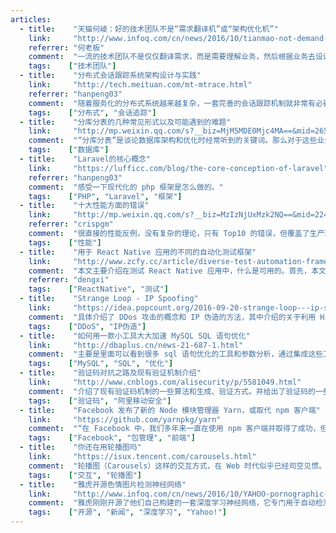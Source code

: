 ```yaml
---
articles:
  - title:    "天猫何崚：好的技术团队不是“需求翻译机”或“架构优化机”"
    link:     "http://www.infoq.com/cn/news/2016/10/tianmao-not-demand-translation-a"
    referrer: "何老板"
    comment:  "一流的技术团队不是仅仅翻译需求，而是需要理解业务，然后根据业务去设计架构，让架构对业务有可伸缩性。"
    tags:    ["技术团队"]
  - title:    "分布式会话跟踪系统架构设计与实践"
    link:     "http://tech.meituan.com/mt-mtrace.html"
    referrer: "hanpeng03"
    comment:  "随着服务化的分布式系统越来越复杂，一套完善的会话跟踪机制就非常有必要，这篇文章较详细的介绍了美团在其微服务架构下是怎么做会话跟踪的。"
    tags:    ["分布式", "会话追踪"]
  - title:    "分库分表的几种常见形式以及可能遇到的难题"
    link:     "http://mp.weixin.qq.com/s?__biz=MjM5MDE0Mjc4MA==&mid=2650994413&idx=1&sn=24a01089ee47793b5d82381b04a34499&chksm=bdbf0ebe8ac887a8a75a0cd9226bb7e0427f1a77c43323d14dc6932c7dc77555531bce5dce0f&mpshare=1&scene=1&srcid=1017DNMoAoV9TjGya9P9azPN#rd"
    comment:  "“分库分表”是谈论数据库架构和优化时经常听到的关键词。那么对于这些业务量正在高速增长的公司，它有那么容易实践吗？笔者整理了分库分表中可能遇到的一些问题，并结合以往经验介绍了对应的解决思路和建议。"
    tags:    ["数据库"]
  - title:    "Laravel的核心概念"
    link:     "https://lufficc.com/blog/the-core-conception-of-laravel"
    referrer: "hanpeng03"
    comment:  "感受一下现代化的 php 框架是怎么做的。"
    tags:    ["PHP", "Laravel", "框架"]
  - title:    "十大性能方面的错误"
    link:     "http://mp.weixin.qq.com/s?__biz=MzIzNjUxMzk2NQ==&mid=2247483872&idx=1&sn=05311c74bfdda462dba899656401f191&chksm=e8d7fe22dfa07734d61edf70ee0841d994824e52186c38c3f7fc4e696116baeba3ca5173cf78#rd"
    referrer: "crispgm"
    comment:  "很直接的性能反例，没有复杂的理论，只有 Top10 的错误，但覆盖了生产环境中常见的情况。"
    tags:    ["性能"]
  - title:    "用于 React Native 应用的不同的自动化测试框架"
    link:     "http://www.zcfy.cc/article/diverse-test-automation-frameworks-for-react-native-apps-1208.html"
    comment:  "本文主要介绍在测试 React Native 应用中，什么是可用的。首先，本文在介绍如何进行测试之前解释了 React Native 的一些关键特征；其次，本文从单元、集成、功能测试三个角度对测试方法和框架进行分类，并为每一类提供了实例；最后，本文就如何使用流行的开源自动化测试框架来对功能型应用进行测试提供了一些简单实例。"
    referrer: "dengxi"
    tags:    ["ReactNative", "测试"]
  - title:    "Strange Loop - IP Spoofing"
    link:     "https://idea.popcount.org/2016-09-20-strange-loop---ip-spoofing/"
    comment:  "具体介绍了 DDos 攻击的概念和 IP 伪造的方法，其中介绍的关于利用 Hilbert Curve 曲线描绘 IP 分布的方法值得学习。"
    tags:    ["DDoS", "IP伪造"]
  - title:    "如何用一款小工具大大加速 MySQL SQL 语句优化"
    link:     "http://dbaplus.cn/news-21-687-1.html"
    comment:  "主要是里面可以看到很多 sql 语句优化的工具和参数分析，通过集成这些工具进行写成分析一个 sql 语句的优化工具。"
    tags:    ["MySQL", "SQL", "优化"]
  - title:    "验证码对抗之路及现有验证机制介绍"
    link:     "http://www.cnblogs.com/alisecurity/p/5581049.html"
    comment:  "介绍了现有验证码机制的一些算法和生成、验证方式。并给出了验证码的一些破解方法研究。"
    tags:    ["验证码", "阿里移动安全"]
  - title:    "Facebook 发布了新的 Node 模块管理器 Yarn，或取代 npm 客户端"
    link:     "https://github.com/yarnpkg/yarn"
    comment:  "“在 Facebook 中，我们多年来一直在使用 npm 客户端并取得了成功，但随着代码仓库与团队人数的增长，我们在一致性、安全性以及性能方面遇到了挑战。在尝试解决每个方面的问题后，我们最终决定着手打造一套新的客户端解决方案，以帮助我们更可靠地管理依赖。我们把这个客户端工具称为 Yarn —— 更加快速、可靠、安全的 npm 客户端的替代品。”"
    tags:    ["Facebook", "包管理", "前端"]
  - title:    "你还在用轮播图吗"
    link:     "https://isux.tencent.com/carousels.html"
    comment:  "轮播图（Carousels）这样的交互方式，在 Web 时代似乎已经司空见惯。事实上，轮播图的点击率通常都很低，转化效果也并不好，却往往占用了页面最抢眼的大面积位置。作为研发，我们也需要了解业务的方方面面，交互设计也不例外。"
    tags:    ["交互", "轮播图"]
  - title:    "雅虎开源色情图片检测神经网络"
    link:     "http://www.infoq.com/cn/news/2016/10/YAHOO-pornographic-detection-ne"
    comment:  "雅虎刚刚开源了他们自己构建的一套深度学习神经网络，它专门用于自动检测图片是否含有色情内容。"
    tags:    ["开源", "新闻", "深度学习", "Yahoo!"]
---
```

